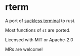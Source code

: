 rterm
=====

A port of [suckless terminal](https://st.suckless.org/) to rust.

Most functions of `st` are ported.

Licensed with MIT or Apache-2.0

MRs are welcome!
